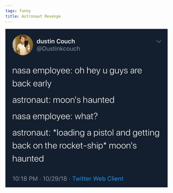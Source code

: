 ```yaml
---
tags: funny
title: Astronaut Revenge
---
```


![moonhaunted.jpeg](https://raw.githubusercontent.com/muneer78/muneer78.github.io/master/images/moonhaunted.jpeg)
